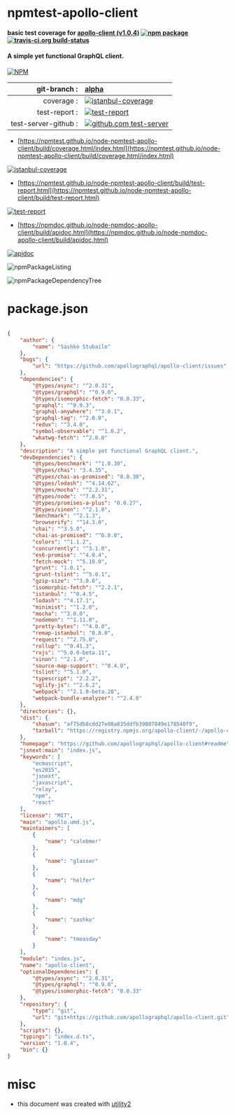 # npmtest-apollo-client

#### basic test coverage for  [apollo-client (v1.0.4)](https://github.com/apollographql/apollo-client#readme)  [![npm package](https://img.shields.io/npm/v/npmtest-apollo-client.svg?style=flat-square)](https://www.npmjs.org/package/npmtest-apollo-client) [![travis-ci.org build-status](https://api.travis-ci.org/npmtest/node-npmtest-apollo-client.svg)](https://travis-ci.org/npmtest/node-npmtest-apollo-client)

#### A simple yet functional GraphQL client.

[![NPM](https://nodei.co/npm/apollo-client.png?downloads=true&downloadRank=true&stars=true)](https://www.npmjs.com/package/apollo-client)

| git-branch : | [alpha](https://github.com/npmtest/node-npmtest-apollo-client/tree/alpha)|
|--:|:--|
| coverage : | [![istanbul-coverage](https://npmtest.github.io/node-npmtest-apollo-client/build/coverage.badge.svg)](https://npmtest.github.io/node-npmtest-apollo-client/build/coverage.html/index.html)|
| test-report : | [![test-report](https://npmtest.github.io/node-npmtest-apollo-client/build/test-report.badge.svg)](https://npmtest.github.io/node-npmtest-apollo-client/build/test-report.html)|
| test-server-github : | [![github.com test-server](https://npmtest.github.io/node-npmtest-apollo-client/GitHub-Mark-32px.png)](https://npmtest.github.io/node-npmtest-apollo-client/build/app/index.html) | | build-artifacts : | [![build-artifacts](https://npmtest.github.io/node-npmtest-apollo-client/glyphicons_144_folder_open.png)](https://github.com/npmtest/node-npmtest-apollo-client/tree/gh-pages/build)|

- [https://npmtest.github.io/node-npmtest-apollo-client/build/coverage.html/index.html](https://npmtest.github.io/node-npmtest-apollo-client/build/coverage.html/index.html)

[![istanbul-coverage](https://npmtest.github.io/node-npmtest-apollo-client/build/screenCapture.buildCi.browser.%252Ftmp%252Fbuild%252Fcoverage.lib.html.png)](https://npmtest.github.io/node-npmtest-apollo-client/build/coverage.html/index.html)

- [https://npmtest.github.io/node-npmtest-apollo-client/build/test-report.html](https://npmtest.github.io/node-npmtest-apollo-client/build/test-report.html)

[![test-report](https://npmtest.github.io/node-npmtest-apollo-client/build/screenCapture.buildCi.browser.%252Ftmp%252Fbuild%252Ftest-report.html.png)](https://npmtest.github.io/node-npmtest-apollo-client/build/test-report.html)

- [https://npmdoc.github.io/node-npmdoc-apollo-client/build/apidoc.html](https://npmdoc.github.io/node-npmdoc-apollo-client/build/apidoc.html)

[![apidoc](https://npmdoc.github.io/node-npmdoc-apollo-client/build/screenCapture.buildCi.browser.%252Ftmp%252Fbuild%252Fapidoc.html.png)](https://npmdoc.github.io/node-npmdoc-apollo-client/build/apidoc.html)

![npmPackageListing](https://npmtest.github.io/node-npmtest-apollo-client/build/screenCapture.npmPackageListing.svg)

![npmPackageDependencyTree](https://npmtest.github.io/node-npmtest-apollo-client/build/screenCapture.npmPackageDependencyTree.svg)



# package.json

```json

{
    "author": {
        "name": "Sashko Stubailo"
    },
    "bugs": {
        "url": "https://github.com/apollographql/apollo-client/issues"
    },
    "dependencies": {
        "@types/async": "^2.0.31",
        "@types/graphql": "^0.9.0",
        "@types/isomorphic-fetch": "0.0.33",
        "graphql": "^0.9.3",
        "graphql-anywhere": "^3.0.1",
        "graphql-tag": "^2.0.0",
        "redux": "^3.4.0",
        "symbol-observable": "^1.0.2",
        "whatwg-fetch": "^2.0.0"
    },
    "description": "A simple yet functional GraphQL client.",
    "devDependencies": {
        "@types/benchmark": "^1.0.30",
        "@types/chai": "3.4.35",
        "@types/chai-as-promised": "0.0.30",
        "@types/lodash": "^4.14.62",
        "@types/mocha": "^2.2.31",
        "@types/node": "^7.0.5",
        "@types/promises-a-plus": "0.0.27",
        "@types/sinon": "^2.1.0",
        "benchmark": "^2.1.3",
        "browserify": "^14.3.0",
        "chai": "^3.5.0",
        "chai-as-promised": "^6.0.0",
        "colors": "^1.1.2",
        "concurrently": "^3.1.0",
        "es6-promise": "^4.0.4",
        "fetch-mock": "^5.10.0",
        "grunt": "1.0.1",
        "grunt-tslint": "^5.0.1",
        "gzip-size": "^3.0.0",
        "isomorphic-fetch": "^2.2.1",
        "istanbul": "^0.4.5",
        "lodash": "^4.17.1",
        "minimist": "^1.2.0",
        "mocha": "^3.0.0",
        "nodemon": "^1.11.0",
        "pretty-bytes": "^4.0.0",
        "remap-istanbul": "0.8.0",
        "request": "^2.75.0",
        "rollup": "^0.41.3",
        "rxjs": "^5.0.0-beta.11",
        "sinon": "^2.1.0",
        "source-map-support": "^0.4.0",
        "tslint": "^5.1.0",
        "typescript": "2.2.2",
        "uglify-js": "^2.6.2",
        "webpack": "^2.1.0-beta.28",
        "webpack-bundle-analyzer": "^2.4.0"
    },
    "directories": {},
    "dist": {
        "shasum": "af75db8cdd27e08a835ddfb39807849e178540f9",
        "tarball": "https://registry.npmjs.org/apollo-client/-/apollo-client-1.0.4.tgz"
    },
    "homepage": "https://github.com/apollographql/apollo-client#readme",
    "jsnext:main": "index.js",
    "keywords": [
        "ecmascript",
        "es2015",
        "jsnext",
        "javascript",
        "relay",
        "npm",
        "react"
    ],
    "license": "MIT",
    "main": "apollo.umd.js",
    "maintainers": [
        {
            "name": "calebmer"
        },
        {
            "name": "glasser"
        },
        {
            "name": "helfer"
        },
        {
            "name": "mdg"
        },
        {
            "name": "sashko"
        },
        {
            "name": "tmeasday"
        }
    ],
    "module": "index.js",
    "name": "apollo-client",
    "optionalDependencies": {
        "@types/async": "^2.0.31",
        "@types/graphql": "^0.9.0",
        "@types/isomorphic-fetch": "0.0.33"
    },
    "repository": {
        "type": "git",
        "url": "git+https://github.com/apollographql/apollo-client.git"
    },
    "scripts": {},
    "typings": "index.d.ts",
    "version": "1.0.4",
    "bin": {}
}
```



# misc
- this document was created with [utility2](https://github.com/kaizhu256/node-utility2)
